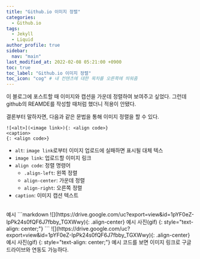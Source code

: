 ```yaml
---
title: "Github.io 이미지 정렬"
categories:
  - Github.io
tags:
  - Jekyll
  - Liquid
author_profile: true
sidebar:
  nav: "main"
last_modified_at: 2022-02-08 05:21:00 +0900
toc: true
toc_label: "Github.io 이미지 정렬"
toc_icon: "cog" # 내 컨텐츠에 대한 목차를 오른쪽에 띄워줌
---
```

이 블로그에 포스트할 때 이미지와 캡션을 가운데 정렬하여 보여주고 싶었다. 그런데 github의 REAMDE를 작성할 때처럼 했더니 적용이 안됐다.

결론부터 말하자면, 다음과 같은 문법을 통해 이미지 정렬을 할 수 있다.

```liquid
![<alt>](<image link>){: <align code>}
<caption>
{: <align code>}
```
- `alt`: `image link`로부터 이미지 업로드에 실패하면 표시될 대체 텍스
- `image link`: 업로드할 이미지 링크
- `align code`: 정렬 명령어
  - `.align-left`: 왼쪽 정렬
  - `align-center`: 가운데 정렬
  - `align-right`: 오른쪽 정렬
- `caption`: 이미지 캡션 텍스트

<br>
예시
```markdown
![](https://drive.google.com/uc?export=view&id=1pYF0eZ-IpPk24s0fQF6J7fbby_TGXWwy){: .align-center}
예시 사진(gif)
{: style="text-align: center;"}
```
![](https://drive.google.com/uc?export=view&id=1pYF0eZ-IpPk24s0fQF6J7fbby_TGXWwy){: .align-center}
예시 사진(gif)
{: style="text-align: center;"}
예시 코드를 보면 이미지 링크로 구글 드라이브와 연동도 가능하다.